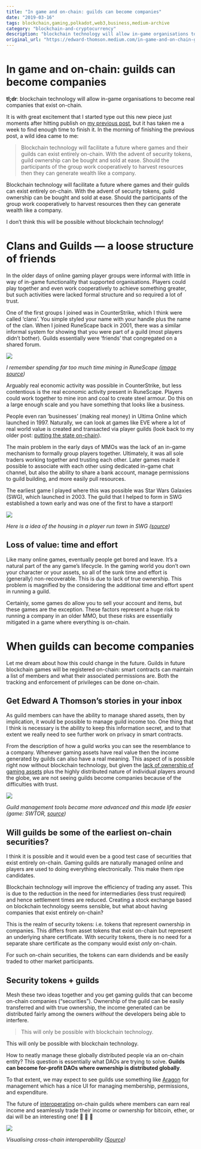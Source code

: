 ```yaml
---
title: "In game and on-chain: guilds can become companies"
date: "2019-03-16"
tags: blockchain,gaming,polkadot,web3,business,medium-archive
category: "blockchain-and-cryptocurrency"
description: "blockchain technology will allow in-game organisations to become real companies that exist on-chain."
original_url: "https://edward-thomson.medium.com/in-game-and-on-chain-guilds-can-become-companies-4f10d7906b2e"
---
```


# In game and on-chain: guilds can become companies

**tl;dr**: blockchain technology will allow in-game organisations to become real companies that exist on-chain.

It is with great excitement that I started type out this new piece just moments after hitting publish on [my previous post](https://medium.com/@edward.thomson/true-ownership-needs-provable-on-chain-assets-cf347ff0f384), but it has taken me a week to find enough time to finish it. In the morning of finishing the previous post, a wild idea came to me:

> Blockchain technology will facilitate a future where games and their guilds can exist entirely on-chain. With the advent of security tokens, guild ownership can be bought and sold at ease. Should the participants of the group work cooperatively to harvest resources then they can generate wealth like a company.

Blockchain technology will facilitate a future where games and their guilds can exist entirely on-chain. With the advent of security tokens, guild ownership can be bought and sold at ease. Should the participants of the group work cooperatively to harvest resources then they can generate wealth like a company.

I don’t think this will be possible without blockchain technology!

# Clans and Guilds — a loose structure of friends

In the older days of online gaming player groups were informal with little in way of in-game functionality that supported organisations. Players could play together and even work cooperatively to achieve something greater, but such activities were lacked formal structure and so required a lot of trust.

One of the first groups I joined was in CounterStrike, which I think were called ‘clans’. You simple styled your name with your handle plus the name of the clan. When I joined RuneScape back in 2001, there was a similar informal system for showing that you were part of a guild (most players didn’t bother). Guilds essentially were ‘friends’ that congregated on a shared forum.

![](/images/0*gpCkdMzYb8vCwZQH.png)

*I remember spending far too much time mining in RuneScape ([image source](https://villavu.com/forum/showthread.php?t=91324))*

Arguably real economic activity was possible in CounterStrike, but less contentious is the real economic activity present in RuneScape. Players could work together to mine iron and coal to create steel armour. Do this on a large enough scale and you have something that looks like a business.

People even ran ‘businesses’ (making real money) in Ultima Online which launched in 1997. Naturally, we can look at games like EVE where a lot of real world value is created and transacted via player guilds (look back to my older post: [putting the state on-chain](https://medium.com/@edward.thomson/blockchain-gaming-putting-the-state-on-chain-cc3915090547)).

The main problem in the early days of MMOs was the lack of an in-game mechanism to formally group players together. Ultimately, it was all sole traders working together and trusting each other. Later games made it possible to associate with each other using dedicated in-game chat channel, but also the ability to share a bank account, manage permissions to guild building, and more easily pull resources.

The earliest game I played where this was possible was Star Wars Galaxies (SWG), which launched in 2003. The guild that I helped to form in SWG established a town early and was one of the first to have a starport!

![](/images/0*tq9UFi_BCH9jhtXA)

*Here is a idea of the housing in a player run town in SWG ([source](https://www.gamertribute.com/star-wars-galaxies-chronicles/player-housing/))*

## Loss of value: time and effort

Like many online games, eventually people get bored and leave. It’s a natural part of the any game’s lifecycle. In the gaming world you don’t own your character or your assets, so all of the sunk time and effort is (generally) non-recoverable. This is due to lack of true ownership. This problem is magnified by the considering the additional time and effort spent in running a guild.

Certainly, some games do allow you to sell your account and items, but these games are the exception. These factors represent a huge risk to running a company in an older MMO, but these risks are essentially mitigated in a game where everything is on-chain.

# When guilds can become companies

Let me dream about how this could change in the future. Guilds in future blockchain games will be registered on-chain: smart contracts can maintain a list of members and what their associated permissions are. Both the tracking and enforcement of privileges can be done on-chain.

## Get Edward A Thomson’s stories in your inbox

As guild members can have the ability to manage shared assets, then by implication, it would be possible to manage guild income too. One thing that I think is necessary is the ability to keep this information secret, and to that extent we really need to see further work on privacy in smart contracts.

From the description of how a guild works you can see the resemblance to a company. Whenever gaming assets have real value then the income generated by guilds can also have a real meaning. This aspect of is possible right now without blockchain technology, but given the [lack of ownership of gaming assets](https://medium.com/@edward.thomson/true-ownership-needs-provable-on-chain-assets-cf347ff0f384) plus the highly distributed nature of individual players around the globe, we are not seeing guilds become companies because of the difficulties with trust.

![](/images/0*WxrdeBZWdd2nxawx.jpg)

*Guild management tools became more advanced and this made life easier (game: SWTOR, [source](https://www.reddit.com/r/swtor/comments/4dhlrp/how_the_new_guild_system_works_notes_in_comments/))*

## Will guilds be some of the earliest on-chain securities?

I think it is possible and it would even be a good test case of securities that exist entirely on-chain. Gaming guilds are naturally managed online and players are used to doing everything electronically. This make them ripe candidates.

Blockchain technology will improve the efficiency of trading any asset. This is due to the reduction in the need for intermediaries (less trust required) and hence settlement times are reduced. Creating a stock exchange based on blockchain technology seems sensible, but what about having companies that exist entirely on-chain?

This is the realm of security tokens: i.e. tokens that represent ownership in companies. This differs from asset tokens that exist on-chain but represent an underlying share certificate. With security tokens, there is no need for a separate share certificate as the company would exist *only* on-chain.

For such on-chain securities, the tokens can earn dividends and be easily traded to other market participants.

## Security tokens + guilds

Mesh these two ideas together and you get gaming guilds that can become on-chain companies (“securities”). Ownership of the guild can be easily transferred and with true ownership, the income generated can be distributed fairly among the owners *without* the developers being able to interfere.

> This will only be possible with blockchain technology.

This will only be possible with blockchain technology.

How to neatly manage these globally distributed people via an on-chain entity? This question is essentially what DAOs are trying to solve. **Guilds can become for-profit DAOs where ownership is distributed globally**.

To that extent, we may expect to see guilds use something like [Aragon](https://aragon.org/) for management which has a nice UI for managing membership, permissions, and expenditure.

The future of [interoperating](http://polkadot.network) on-chain guilds where members can earn real income and seamlessly trade their income or ownership for bitcoin, ether, or dai will be an interesting one! 🚀 🚀 🚀

![](/images/1*A70wCLBlwPUQcITwie1vwg.png)

*Visualising cross-chain interoperability ([Source](https://medium.com/polkadot-network/simplified-polkadot-developer-update-2-ffa0d98ef496))*